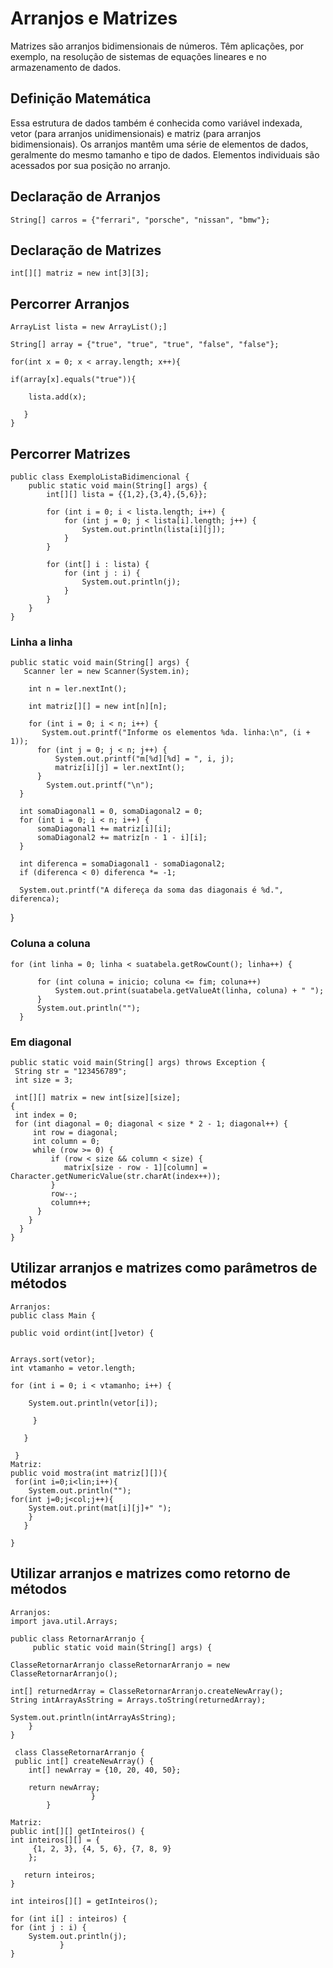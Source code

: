 # Arranjos e Matrizes

Matrizes são arranjos bidimensionais de números. Têm aplicações, por exemplo, na
resolução de sistemas de equações lineares e no armazenamento de dados.



## Definição Matemática
Essa estrutura de dados também é conhecida como variável indexada, vetor (para arranjos unidimensionais) e matriz (para arranjos bidimensionais). Os arranjos mantêm uma série de elementos de dados, geralmente do mesmo tamanho e tipo de dados. Elementos individuais são acessados por sua posição no arranjo.

## Declaração de Arranjos

    String[] carros = {"ferrari", "porsche", "nissan", "bmw"};

## Declaração de Matrizes

    int[][] matriz = new int[3][3];

## Percorrer Arranjos

    ArrayList lista = new ArrayList();]

    String[] array = {"true", "true", "true", "false", "false"};

    for(int x = 0; x < array.length; x++){
  
    if(array[x].equals("true")){

        lista.add(x);

       }
    }

## Percorrer Matrizes

    public class ExemploListaBidimencional {
        public static void main(String[] args) {
            int[][] lista = {{1,2},{3,4},{5,6}};

            for (int i = 0; i < lista.length; i++) {
                for (int j = 0; j < lista[i].length; j++) {
                    System.out.println(lista[i][j]);
                }
            }

            for (int[] i : lista) {
                for (int j : i) {
                    System.out.println(j);
                }
            }
        }
    }
        
        
        
### Linha a linha

    public static void main(String[] args) {
       Scanner ler = new Scanner(System.in);

        int n = ler.nextInt();

        int matriz[][] = new int[n][n];

        for (int i = 0; i < n; i++) {
           System.out.printf("Informe os elementos %da. linha:\n", (i + 1));
          for (int j = 0; j < n; j++) {
              System.out.printf("m[%d][%d] = ", i, j);
              matriz[i][j] = ler.nextInt();
          }
            System.out.printf("\n");
      }

      int somaDiagonal1 = 0, somaDiagonal2 = 0;
      for (int i = 0; i < n; i++) {
          somaDiagonal1 += matriz[i][i];
          somaDiagonal2 += matriz[n - 1 - i][i];
      }

      int diferenca = somaDiagonal1 - somaDiagonal2;
      if (diferenca < 0) diferenca *= -1;

      System.out.printf("A difereça da soma das diagonais é %d.", diferenca);
  }

### Coluna a coluna

    for (int linha = 0; linha < suatabela.getRowCount(); linha++) {
         
          for (int coluna = inicio; coluna <= fim; coluna++) 
              System.out.print(suatabela.getValueAt(linha, coluna) + " ");
          }
          System.out.println("");
      }

### Em diagonal

    public static void main(String[] args) throws Exception {
     String str = "123456789";
     int size = 3;

     int[][] matrix = new int[size][size];
    {
     int index = 0;
     for (int diagonal = 0; diagonal < size * 2 - 1; diagonal++) {
         int row = diagonal;
         int column = 0;
         while (row >= 0) {
             if (row < size && column < size) {
                matrix[size - row - 1][column] = Character.getNumericValue(str.charAt(index++));
             }
             row--;
             column++;
          }
        } 
      }
    } 

## Utilizar arranjos e matrizes como parâmetros de métodos

    Arranjos:
    public class Main {   
   
    public void ordint(int[]vetor) {   
       
       
    Arrays.sort(vetor);   
    int vtamanho = vetor.length;   
       
    for (int i = 0; i < vtamanho; i++) {   
           
        System.out.println(vetor[i]);   
           
         }   
       
       }   
   
     }  
    Matriz: 
    public void mostra(int matriz[][]){
     for(int i=0;i<lin;i++){
        System.out.println("");
    for(int j=0;j<col;j++){
        System.out.print(mat[i][j]+" ");
        }
       }

    }

## Utilizar arranjos e matrizes como retorno de métodos
 
    Arranjos:
    import java.util.Arrays;

    public class RetornarArranjo {
	     public static void main(String[] args) {

    ClasseRetornarArranjo classeRetornarArranjo = new ClasseRetornarArranjo();

    int[] returnedArray = ClasseRetornarArranjo.createNewArray();
    String intArrayAsString = Arrays.toString(returnedArray);

    System.out.println(intArrayAsString);
		}
    }

     class ClasseRetornarArranjo {
     public int[] createNewArray() {
        int[] newArray = {10, 20, 40, 50};

        return newArray;
		              }
            }

    Matriz: 
    public int[][] getInteiros() {
	int inteiros[][] = {
       	 {1, 2, 3}, {4, 5, 6}, {7, 8, 9}
		};

	   return inteiros;
    }

    int inteiros[][] = getInteiros();

    for (int i[] : inteiros) {
    for (int j : i) {
    	System.out.println(j);
		       }
    }

